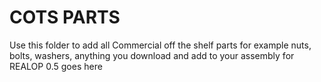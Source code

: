 # COTS PARTS
Use this folder to add all Commercial off the shelf parts for example nuts, bolts, washers, anything you download and add to your assembly for REALOP 0.5 goes here